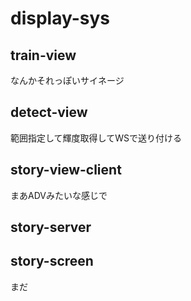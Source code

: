 # display-sys

## train-view
なんかそれっぽいサイネージ

## detect-view
範囲指定して輝度取得してWSで送り付ける

## story-view-client
まあADVみたいな感じで

## story-server
## story-screen
まだ